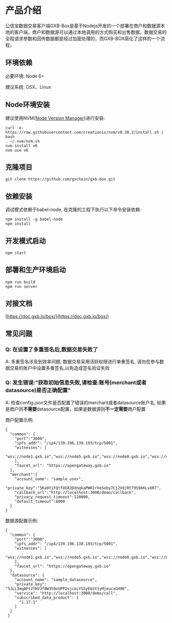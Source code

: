 # 产品介绍

公信宝数据交易客户端GXB-Box是基于Nodejs开发的一个部署在商户和数据源本地的客户端，商户和数据源可以通过本地调用的方式购买和出售数据，数据交易的全程请求参数和回传数据都是经过加密处理的，而GXB-BOX简化了这样的一个流程。

## 环境依赖

必要环境: Node 6+

建议系统: OSX、Linux

## Node环境安装

建议使用NVM([Node Version Manager](https://github.com/creationix/nvm))进行安装:

```
curl -o- https://raw.githubusercontent.com/creationix/nvm/v0.30.2/install.sh | bash
. ~/.nvm/nvm.sh
nvm install v6
nvm use v6
```

## 克隆项目

```
git clone https://github.com/gxchain/gxb-box.git
```

## 依赖安装

调试模式依赖于babel-node, 在克隆的工程下执行以下命令安装依赖:


```
npm install -g babel-node
npm install
```

## 开发模式启动

```
npm start
```

## 部署和生产环境启动

```
npm run build
npm run server
```

## 对接文档
[https://doc.gxb.io/box/](https://doc.gxb.io/box/)

## 常见问题

### Q: 在设置了多重签名后,数据交易失败了
A: 多重签名涉及到效率问题, 数据交易采用活跃权限进行单重签名, 请勿在参与数据交易的账户中设置多重签名,以免造成签名验证失败

### Q: 发生错误:"获取初始信息失败,请检查:账号(merchant或者datasource)是否正确配置"
A: 检查config.json文件是否配置了错误的merchant或者datasource账户名, 如果是商户则**不需要**datasource配置，如果是数据源则**不一定需要**商户配置

商户配置示例:

```
{
  "common": {
    "port":"3000",
    "ipfs_addr": "/ip4/139.196.138.193/tcp/5001",
    "witnesses": [
      "wss://node1.gxb.io","wss://node5.gxb.io","wss://node8.gxb.io","wss://node11.gxb.io"
    ],
    "faucet_url": "https://opengateway.gxb.io"
  },
  "merchant":{
    "account_name": "sample_user",
    "private_key":"5Ka9YjFQtfUUX2DdnqkaPWH1rVeSeby7Cj2VdjRt79S9kKLvXR7",
    "callback_url":"http://localhost:3000/demo/callback",
    "privacy_request_timeout":120000,
    "default_timeout":8000
  }
}
```

数据源配置示例:

```
{
  "common": {
    "port":"3000",
    "ipfs_addr": "/ip4/139.196.138.193/tcp/5001",
    "witnesses": [
      "wss://node1.gxb.io","wss://node5.gxb.io","wss://node8.gxb.io","wss://node11.gxb.io"
    ],
    "faucet_url": "https://opengateway.gxb.io"
  },
  "datasource": {
    "account_name": "sample_datasource",
    "private_key": "5JLL3mqAFt2YHVJf8W3h9oUPP2sjceLYSSyEbSt1yMjeucxGH98",
    "service": "http://localhost:3000/demo/call",
    "subscribed_data_product": [
      "1.17.1"
    ]
  }
 }
```

